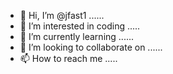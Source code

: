 - 👋 Hi, I’m @jfast1 ......
- 👀 I’m interested in coding .....
- 🌱 I’m currently learning ......
- 💞️ I’m looking to collaborate on ......
- 📫 How to reach me .....

<!---
jfast1/jfast1 is a ✨ special ✨ repository because its `README.md` (this file) appears on your GitHub profile.
You can click the Preview link to take a look at your changes.
--->

